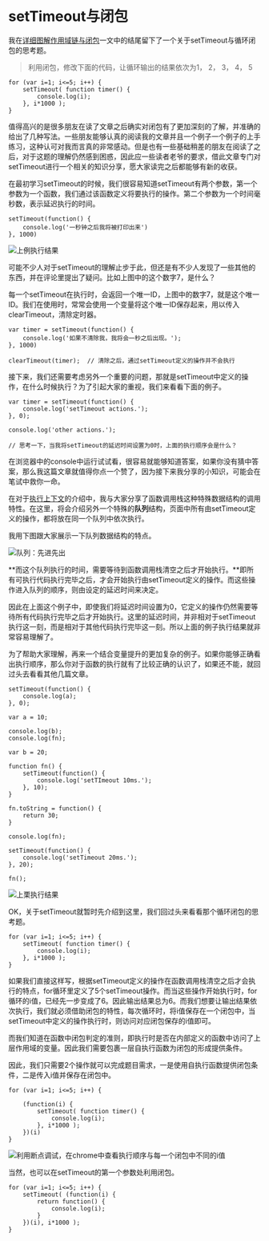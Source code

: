 # setTimeout与闭包



我在[详细图解作用域链与闭包](http://www.jianshu.com/p/21a16d44f150)一文中的结尾留下了一个关于setTimeout与循环闭包的思考题。

> 利用闭包，修改下面的代码，让循环输出的结果依次为1， 2， 3， 4， 5
```
for (var i=1; i<=5; i++) {
    setTimeout( function timer() {
        console.log(i);
    }, i*1000 );
}
```

值得高兴的是很多朋友在读了文章之后确实对闭包有了更加深刻的了解，并准确的给出了几种写法。一些朋友能够认真的阅读我的文章并且一个例子一个例子的上手练习，这种认可对我而言真的非常感动。但是也有一些基础稍差的朋友在阅读了之后，对于这题的理解仍然感到困惑，因此应一些读者老爷的要求，借此文章专门对setTimeout进行一个相关的知识分享，愿大家读完之后都能够有新的收获。

在最初学习setTimeout的时候，我们很容易知道setTimeout有两个参数，第一个参数为一个函数，我们通过该函数定义将要执行的操作。第二个参数为一个时间毫秒数，表示延迟执行的时间。

```
setTimeout(function() {
    console.log('一秒钟之后我将被打印出来')
}, 1000)
```


![上例执行结果](http://upload-images.jianshu.io/upload_images/599584-0f9884fb42684fff.png?imageMogr2/auto-orient/strip%7CimageView2/2/w/1240)

可能不少人对于setTimeout的理解止步于此，但还是有不少人发现了一些其他的东西，并在评论里提出了疑问。比如上图中的这个数字7，是什么？

每一个setTimeout在执行时，会返回一个唯一ID，上图中的数字7，就是这个唯一ID。我们在使用时，常常会使用一个变量将这个唯一ID保存起来，用以传入clearTimeout，清除定时器。

```
var timer = setTimeout(function() {
    console.log('如果不清除我，我将会一秒之后出现。');
}, 1000)

clearTimeout(timer);  // 清除之后，通过setTimeout定义的操作并不会执行
```

接下来，我们还需要考虑另外一个重要的问题，那就是setTimeout中定义的操作，在什么时候执行？为了引起大家的重视，我们来看看下面的例子。

```
var timer = setTimeout(function() {
    console.log('setTimeout actions.');
}, 0);

console.log('other actions.');

// 思考一下，当我将setTimeout的延迟时间设置为0时，上面的执行顺序会是什么？
```

在浏览器中的console中运行试试看，很容易就能够知道答案，如果你没有猜中答案，那么我这篇文章就值得你点一个赞了，因为接下来我分享的小知识，可能会在笔试中救你一命。

在对于[执行上下文](http://www.jianshu.com/p/a6d37c77e8db)的介绍中，我与大家分享了函数调用栈这种特殊数据结构的调用特性。在这里，将会介绍另外一个特殊的**队列**结构，页面中所有由setTimeout定义的操作，都将放在同一个队列中依次执行。

我用下图跟大家展示一下队列数据结构的特点。


![队列：先进先出](http://upload-images.jianshu.io/upload_images/599584-7ca4b641daf48c57.png?imageMogr2/auto-orient/strip%7CimageView2/2/w/1240)

**而这个队列执行的时间，需要等待到函数调用栈清空之后才开始执行。**即所有可执行代码执行完毕之后，才会开始执行由setTimeout定义的操作。而这些操作进入队列的顺序，则由设定的延迟时间来决定。

因此在上面这个例子中，即使我们将延迟时间设置为0，它定义的操作仍然需要等待所有代码执行完毕之后才开始执行。这里的延迟时间，并非相对于setTimeout执行这一刻，而是相对于其他代码执行完毕这一刻。所以上面的例子执行结果就非常容易理解了。

为了帮助大家理解，再来一个结合变量提升的更加复杂的例子。如果你能够正确看出执行顺序，那么你对于函数的执行就有了比较正确的认识了，如果还不能，就回过头去看看其他几篇文章。

```
setTimeout(function() {
    console.log(a);
}, 0);

var a = 10;

console.log(b);
console.log(fn);

var b = 20;

function fn() {
    setTimeout(function() {
        console.log('setTImeout 10ms.');
    }, 10);
}

fn.toString = function() {
    return 30;
}

console.log(fn);

setTimeout(function() {
    console.log('setTimeout 20ms.');
}, 20);

fn();
```


![上栗执行结果](http://upload-images.jianshu.io/upload_images/599584-39e9eda44016e053.png?imageMogr2/auto-orient/strip%7CimageView2/2/w/1240)

OK，关于setTimeout就暂时先介绍到这里，我们回过头来看看那个循环闭包的思考题。

```
for (var i=1; i<=5; i++) {
    setTimeout( function timer() {
        console.log(i);
    }, i*1000 );
}
```

如果我们直接这样写，根据setTimeout定义的操作在函数调用栈清空之后才会执行的特点，for循环里定义了5个setTimeout操作。而当这些操作开始执行时，for循环的i值，已经先一步变成了6。因此输出结果总为6。而我们想要让输出结果依次执行，我们就必须借助闭包的特性，每次循环时，将i值保存在一个闭包中，当setTimeout中定义的操作执行时，则访问对应闭包保存的i值即可。

而我们知道在函数中闭包判定的准则，即执行时是否在内部定义的函数中访问了上层作用域的变量。因此我们需要包裹一层自执行函数为闭包的形成提供条件。

因此，我们只需要2个操作就可以完成题目需求，一是使用自执行函数提供闭包条件，二是传入i值并保存在闭包中。

```
for (var i=1; i<=5; i++) {

    (function(i) {
        setTimeout( function timer() {
            console.log(i);
        }, i*1000 );
    })(i)
}
```


![利用断点调试，在chrome中查看执行顺序与每一个闭包中不同的i值](http://upload-images.jianshu.io/upload_images/599584-56acd16ed1ed091f.png?imageMogr2/auto-orient/strip%7CimageView2/2/w/1240)


当然，也可以在setTimeout的第一个参数处利用闭包。

```
for (var i=1; i<=5; i++) {
    setTimeout( (function(i) {
        return function() {
            console.log(i);
        }
    })(i), i*1000 );
}
```
